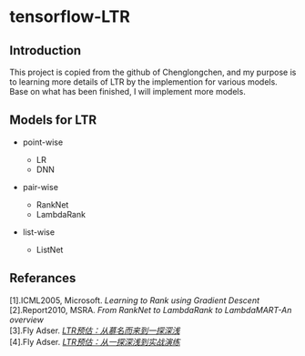 # tensorflow-LTR

## Introduction
This project is copied from the github of Chenglongchen, and my purpose is to learning more details of LTR by the implemention for various models. Base on what has been finished, I will implement more models. 

## Models for LTR
- point-wise  
  - LR 
  - DNN 

- pair-wise
  - RankNet
  - LambdaRank

- list-wise
  - ListNet  

## Referances
[1].ICML2005, Microsoft. *Learning to Rank using Gradient Descent*  
[2].Report2010, MSRA. *From RankNet to LambdaRank to LambdaMART-An overview*  
[3].Fly Adser. *[LTR预估：从慕名而来到一探深浅](https://fly-adser.top/2021/12/30/LTRpartA/)*  
[4].Fly Adser. *[LTR预估：从一探深浅到实战演练](https://fly-adser.top/2022/02/06/LTRPartB/)*

